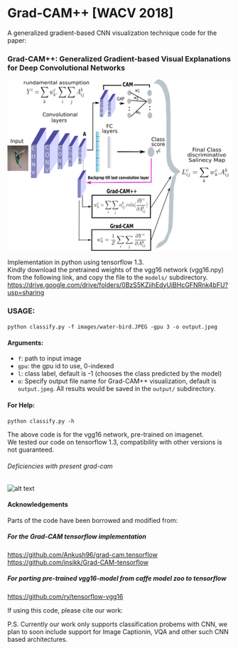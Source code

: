# Grad-CAM++ [WACV 2018]
A generalized gradient-based CNN visualization technique
code for the paper:
### Grad-CAM++: Generalized Gradient-based Visual Explanations for Deep Convolutional Networks
![alt text](images/architecture.png)

Implementation in python using tensorflow 1.3.  
Kindly download the pretrained weights of the vgg16 network (vgg16.npy) from the following link, and copy the file to the `models/` subdirectory.  
https://drive.google.com/drive/folders/0BzS5KZjihEdyUjBHcGFNRnk4bFU?usp=sharing

### USAGE:
```python classify.py -f images/water-bird.JPEG -gpu 3 -o output.jpeg ```


#### Arguments:
- `f`: path to input image
- `gpu`: the gpu id to use, 0-indexed
- `l`: class label, default is -1 (chooses the class predicted by the model)
- `o`: Specify output file name for Grad-CAM++ visualization, default is `output.jpeg`. All results would be saved in the `output/` subdirectory.



#### For Help:
```python classify.py -h ```


The above code is for the vgg16 network, pre-trained on imagenet.  
We tested our code on tensorflow 1.3, compatibility with other versions is not guaranteed.

###### Deficiencies with present grad-cam
![alt text](images/grad-cam-faults.png)

#### Acknowledgements
Parts of the code have been borrowed and modified from: 
##### For the Grad-CAM tensorflow implementation
https://github.com/Ankush96/grad-cam.tensorflow  
https://github.com/insikk/Grad-CAM-tensorflow  
##### For porting pre-trained vgg16-model from caffe model zoo to tensorflow
https://github.com/ry/tensorflow-vgg16  

If using this code, please cite our work:


P.S. Currently our work only supports classification probems with CNN, we plan to soon include support for Image Captionin, VQA and other such CNN based architectures.
